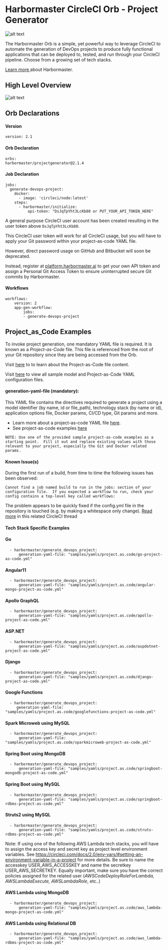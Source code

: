 # Harbormaster CircleCI Orb - Project Generator

![alt text](http://harbormaster.ai/wp-content/uploads/2021/03/captain_harbormaster-e1617238219491.png)

The Harbormaster Orb is a simple, yet powerful way to leverage CircleCI to automate the generation of DevOps projects to produce fully functional applications that can be deployed to, tested, and run through your CircleCI pipeline.  Choose from a growing set of tech stacks.

[Learn more ](http://docs.harbormaster.ai/) about Harbormaster.

## High Level Overview
![alt text](http://harbormaster.ai/wp-content/uploads/2021/04/harbormaster-orb-how-it-works.png)

## Orb Declarations

#### Version
    version: 2.1

#### Orb Declaration
    orbs:
    harbormaster/projectgenerator@2.1.4

#### Job Declaration
    jobs:
      generate-devops-project:
        docker:
          - image: 'circleci/node:latest'
        steps:
          - harbormaster/initialize:
              api-token: "DsJqTpYht3LcKb80 or PUT_YOUR_API_TOKEN_HERE"

A general purpose CircleCI user account has been created resulting in the user token above `DsJqTpYht3LcKb80`.  

This CircleCI user token will work for all CircleCI usage, but you will have to apply your Git
password within your project-as-code YAML file.

However, direct password usage on GitHub and Bitbucket will soon be deprecated.

Instead, register at [platform.harbormaster.ai](platform.harbormaster.ai) to get your own API token and assign a Personal Git Access Token to ensure uninterrupted secure Git commits by Harbormaster.


#### Workflows
	workflows:
		version: 2
		app-gen-workflow:
			jobs:
			- generate-devops-project

## Project_as_Code Examples 

To invoke project generation, one mandatory YAML file is required. It is known as a _Project-as-Code_ file. This file is referenced from the root of your Git repository since they are being accessed from the Orb.

Visit [here](https://harbormaster.ai/harbormaster-project-generation/) to to learn about the Project-as-Code file content.

Visit [here](https://github.com/Harbormaster-AI/circle.ci.orb/tree/main/samples) to view all sample model and Project-as-Code YAML configuration files.


#### generation-yaml-file (__mandatory__):
  
This YAML file contains the directives required to generate a project using a model identifier (by name, id or file_path), technology stack (by name or id), application options file, Docker params, CI/CD type, Git params and more.  
  
* Learn more about a project-as-code YAML file [here](https://harbormaster.ai/harbormaster-project-generation/). 
* See project-as-code examples [here](https://github.com/Harbormaster-AI/circle.ci.orb/tree/main/samples/yamls/project.as.code)

`NOTE: Use one of the provided sample project-as-code examples as a starting point.  Fill it out and replace existing values with those relevant to your project, especially the Git and Docker related params.`
  
#### Known Issue(s)
	
During the first run of a build, from time to time the following issues has been observed:
	
``Cannot find a job named build to run in the jobs: section of your configuration file.  If you expected a workflow to run, check your config contains a top-level key called workflows:``

The problem appears to be quickly fixed if the config.yml file in the repository is touched (e.g. by making a whitespace only change).
[Read more](https://discuss.circleci.com/t/if-you-expected-a-workflow-to-run-check-your-config-contains-a-top-level-key-called-workflows/16798) in this related CircleCI thread

#### Tech Stack Specific Examples

#### Go          
      - harbormaster/generate_devops_project:
          generation-yaml-file: "samples/yamls/project.as.code/go-project-as-code.yml"

#### Angular11          
      - harbormaster/generate_devops_project:
          generation-yaml-file: "samples/yamls/project.as.code/angular-mongo-project-as-code.yml"

#### Apollo GraphQL
      - harbormaster/generate_devops_project:
          generation-yaml-file: "samples/yamls/project.as.code/apollo-project-as-code.yml"

#### ASP.NET          
      - harbormaster/generate_devops_project:
          generation-yaml-file: "samples/yamls/project.as.code/aspdotnet-project-as-code.yml"

#### Django
      - harbormaster/generate_devops_project:
          generation-yaml-file: "samples/yamls/project.as.code/django-project-as-code.yml"

#### Google Functions          
      - harbormaster/generate_devops_project:
         generation-yaml-file: "samples/yamls/project.as.code/googlefunctions-project-as-code.yml"

#### Spark Microweb using MySQL
      - harbormaster/generate_devops_project:
          generation-yaml-file: "samples/yamls/project.as.code/sparkmicroweb-project-as-code.yml"


#### Spring Boot using MongoDB
      - harbormaster/generate_devops_project:
          generation-yaml-file: "samples/yamls/project.as.code/springboot-mongodb-project-as-code.yml"

           
#### Spring Boot using MySQL          
      - harbormaster/generate_devops_project:
          generation-yaml-file: "samples/yamls/project.as.code/springboot-rdbms-project-as-code.yml"
           

#### Struts2 using MySQL
      - harbormaster/generate_devops_project:
          generation-yaml-file: "samples/yamls/project.as.code/struts-rdbms-project-as-code.yml"


Note: If using one of the following AWS Lambda tech stacks, you will have to assign the access key and secret key as project level environment variables.  See https://circleci.com/docs/2.0/env-vars/#setting-an-environment-variable-in-a-project for more details. Be sure to name the accesskey USER\_AWS\_ACCESSKEY and name the secretkey USER\_AWS\_SECRETKEY.  Equally important, 
make sure you have the correct policies assigned for the related user (_AWSCodeDeployRoleForLambda, AWSLambdaExecute, AWSLambdaRole_, etc..)

#### AWS Lambda using MongoDB
      - harbormaster/generate_devops_project:
          generation-yaml-file: "samples/yamls/project.as.code/aws_lambda-mongo-project-as-code.yml"

#### AWS Lambda using Relational DB
      - harbormaster/generate_devops_project:
          generation-yaml-file: "samples/yamls/project.as.code/aws_lambda-rdbms-project-as-code.yml"
